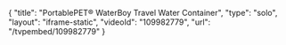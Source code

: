 {
    "title": "PortablePET&reg; WaterBoy Travel Water Container",
    "type": "solo",
    "layout": "iframe-static",
    "videoId": "109982779",
    "url": "\/tvpembed\/109982779"
}